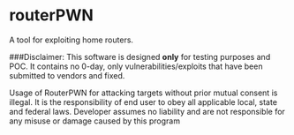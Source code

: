 # routerPWN

A tool for exploiting home routers.

###Disclaimer:
This software is designed **only** for testing purposes and POC. It contains no 0-day, only vulnerabilities/exploits  that have been submitted to vendors and fixed.

Usage of RouterPWN for attacking targets without prior mutual consent is illegal. It is the responsibility of end user to obey all applicable local, state and federal laws.
Developer assumes no liability and are not responsible for any misuse or damage caused by this program